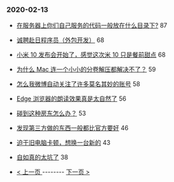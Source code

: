 ### 2020-02-13 
- [在服务器上你们自己服务的代码一般放在什么目录下?](https://www.v2ex.com/t/644152) 87
- [诚聘赴日程序员（外包开发）](https://www.v2ex.com/t/644235) 68
- [小米 10 发布会开始了，感觉这次米 10 只是餐前甜点](https://www.v2ex.com/t/644283) 68
- [为什么 Mac 连一个小小的分卷解压都解决不了？](https://www.v2ex.com/t/644269) 59
- [怎么我微博自动关注了许多莫名其妙的账号](https://www.v2ex.com/t/644243) 58
- [Edge 浏览器的朗读效果真是太自然了](https://www.v2ex.com/t/644163) 56
- [碰到这种房东怎么办？](https://www.v2ex.com/t/644265) 53
- [发现第三方做的东西一般都比官方要好](https://www.v2ex.com/t/644139) 46
- [迫于旧电脑卡顿，想换一台新的](https://www.v2ex.com/t/644192) 43
- [自如真的太坑了](https://www.v2ex.com/t/644275) 38 

- [ < 上一页 ](https://github.com/able8/v2ex-hot-record/blob/master/2020-02-12.md) -------- [ 下一页 > ](https://github.com/able8/v2ex-hot-record/blob/master/2020-02-14.md)